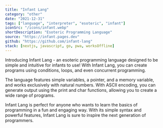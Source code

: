 ```yaml
---
title: "Infant Lang"
category: "other"
date: "2021-12-31"
tags: ["language", "interpreter", "esoteric", "infant"]
iconSrc: "/icons/infant.webp"
shortDescription: "Esoteric Programming Language"
source: "https://infant.pages.dev"
github: "https://github.com/infant-lang"
stack: [nextjs, javascript, go, pwa, worksOffline]
---
```


Introducing Infant Lang - an esoteric programming language designed to be simple and intuitive for infants to use! With Infant Lang, you can create programs using conditions, loops, and even concurrent programming.

The language features simple variables, a pointer, and a memory variable, and works exclusively with natural numbers. With ASCII encoding, you can generate output using the print and char functions, allowing you to create a wide range of programs.

Infant Lang is perfect for anyone who wants to learn the basics of programming in a fun and engaging way. With its simple syntax and powerful features, Infant Lang is sure to inspire the next generation of programmers.
